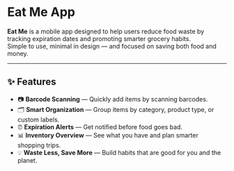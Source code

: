 # Eat Me App

**Eat Me** is a mobile app designed to help users reduce food waste by tracking expiration dates and promoting smarter grocery habits.  
Simple to use, minimal in design — and focused on saving both food and money.

---

## ✨ Features

- 📷 **Barcode Scanning** — Quickly add items by scanning barcodes.
- 🗂️ **Smart Organization** — Group items by category, product type, or custom labels.
- ⏰ **Expiration Alerts** — Get notified before food goes bad.
- 📊 **Inventory Overview** — See what you have and plan smarter shopping trips.
- 💡 **Waste Less, Save More** — Build habits that are good for you and the planet.
